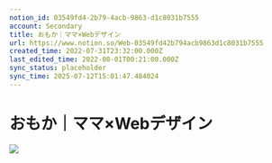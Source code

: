 ```yaml
---
notion_id: 03549fd4-2b79-4acb-9863-d1c8031b7555
account: Secondary
title: おもか｜ママ×Webデザイン
url: https://www.notion.so/Web-03549fd42b794acb9863d1c8031b7555
created_time: 2022-07-31T23:32:00.000Z
last_edited_time: 2022-08-01T00:21:00.000Z
sync_status: placeholder
sync_time: 2025-07-12T15:01:47.484024
---
```

# おもか｜ママ×Webデザイン

![](https://ryota-noz.work/wp-content/themes/cocoon-child-master/images/design_g_img/14.jpg)